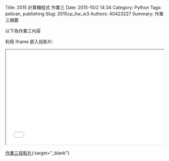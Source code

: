 Title: 2015 計算機程式 作業三
Date: 2015-10/2 14:34
Category: Python
Tags: pelican, publishing
Slug: 2015cp_hw_w3
Authors: 40423227
Summary: 作業三摘要

以下為作業三內容

利用 iframe 嵌入投影片:

<iframe src="40423227_cp_w3_p.html" width="500" height="300"></iframe>

[作業三投影片](40423227_cp_w3_p.html){:target="_blank"}